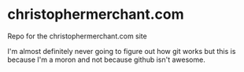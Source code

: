 # christophermerchant.com
Repo for the christophermerchant.com site

I'm almost definitely never going to figure out how git works but this is because I'm a moron and not because github isn't awesome.
